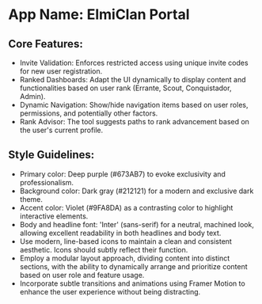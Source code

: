# **App Name**: ElmiClan Portal

## Core Features:

- Invite Validation: Enforces restricted access using unique invite codes for new user registration.
- Ranked Dashboards: Adapt the UI dynamically to display content and functionalities based on user rank (Errante, Scout, Conquistador, Admin).
- Dynamic Navigation: Show/hide navigation items based on user roles, permissions, and potentially other factors.
- Rank Advisor: The tool suggests paths to rank advancement based on the user's current profile.

## Style Guidelines:

- Primary color: Deep purple (#673AB7) to evoke exclusivity and professionalism.
- Background color: Dark gray (#212121) for a modern and exclusive dark theme.
- Accent color: Violet (#9FA8DA) as a contrasting color to highlight interactive elements.
- Body and headline font: 'Inter' (sans-serif) for a neutral, machined look, allowing excellent readability in both headlines and body text.
- Use modern, line-based icons to maintain a clean and consistent aesthetic. Icons should subtly reflect their function.
- Employ a modular layout approach, dividing content into distinct sections, with the ability to dynamically arrange and prioritize content based on user role and feature usage.
- Incorporate subtle transitions and animations using Framer Motion to enhance the user experience without being distracting.